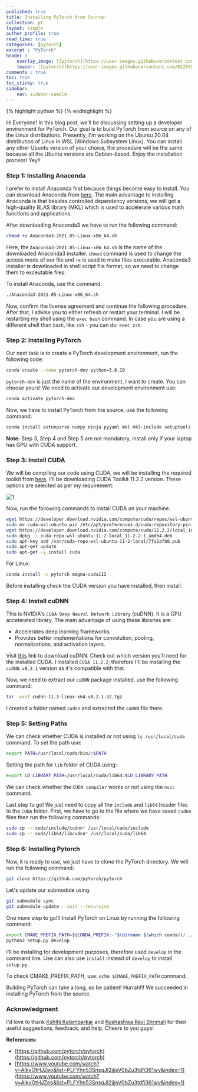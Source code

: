 ```yaml
---
published: true
title: Installing PyTorch from Source!
collection: pt
layout: single
author_profile: true
read_time: true
categories: [pytorch]
excerpt : "PyTorch"
header :
    overlay_image: ![pytorch](https://user-images.githubusercontent.com/62256509/127171670-ae45b249-1b98-4c4f-be3d-3dbc09a2c40e.jpeg)
    teaser: ![pytorch](https://user-images.githubusercontent.com/62256509/127171670-ae45b249-1b98-4c4f-be3d-3dbc09a2c40e.jpeg)
comments : true
toc: true
toc_sticky: true
sidebar:
    nav: sidebar-sample
---
```


{% highlight python %}
{% endhighlight %}

<script type="text/javascript" async
    src="https://cdn.mathjax.org/mathjax/latest/MathJax.js?config=TeX-MML-AM_CHTML">
</script>


Hi Everyone! In this blog post, we'll be discussing setting up a developer environment for PyTorch. Our goal is to build PyTorch from source on any of the Linux distributions. Presently, I'm working on the Ubuntu 20.04 distribution of Linux in WSL (Windows Subsystem Linux). You can install any other Ubuntu version of your choice, the procedure will be the same because all the Ubuntu versions are Debian-based. Enjoy the installation process! Yey!!  

### Step 1: Installing Anaconda

I prefer to install Anaconda first because things become easy to install. You can download Anaconda from [here](https://www.anaconda.com/products/individual#download-section). The main advantage to installing Anaconda is that besides controlled dependency versions, we will get a high-quality BLAS library (MKL) which is used to accelerate various math functions and applications. 

After downloading Anaconda3 we have to run the following command:

```bash
chmod +x Anaconda3-2021.05-Linux-x86_64.sh
```

Here, the `Anaconda3-2021.05-Linux-x86_64.sh` is the name of the downloaded Anaconda3 installer. `chmod` command is used to change the access mode of our file and `+x` is used to make files executable. Anaconda3 installer is downloaded in shell script file format, so we need to change them to exceutable files.

To install Anaconda, use the command:

```bash
./Anaconda3-2021.05-Linux-x86_64.sh
```

Now, confirm the license agreement and continue the following procedure. After that, I advise you to either refresh or restart your terminal. I will be restarting my shell using the `exec bash` command. In case you are using a different shell than `bash`, like `zsh` - you can do: `exec zsh`.

### Step 2: Installing PyTorch 

Our next task is to create a PyTorch development environment, run the following code:

```bash
conda create --name pytorch-dev python=3.8.10
```

`pytorch-dev` is just the name of the environment, I want to create. You can choose yours! We need to activate our development environment use:

```bash
conda activate pytorch-dev
```

Now, we have to install PyTorch from the source, use the following command:

```bash
conda install astunparse numpy ninja pyyaml mkl mkl-include setuptools cmake cffi typing_extensions future six requests dataclasses
```

**Note:** Step 3, Step 4 and Step 5 are not mandatory, install only if your laptop has GPU with CUDA support. 

### Step 3: Install CUDA 

We will be compiling our code using CUDA, we will be installing the required toolkit from [here](https://developer.nvidia.com/cuda-downloads). I'll be downloading CUDA Toolkit 11.2.2 version. These options are selected as per my requirement:

![1](https://user-images.githubusercontent.com/62256509/126878857-9e3c6f00-5904-4b05-bff2-8e15b9c9eaa5.png)

Now, run the following commands to install CUDA on your machine.

```bash
wget https://developer.download.nvidia.com/compute/cuda/repos/wsl-ubuntu/x86_64/cuda-wsl-ubuntu.pin
sudo mv cuda-wsl-ubuntu.pin /etc/apt/preferences.d/cuda-repository-pin-600
wget https://developer.download.nvidia.com/compute/cuda/11.2.2/local_installers/cuda-repo-wsl-ubuntu-11-2-local_11.2.2-1_amd64.deb
sudo dpkg -i cuda-repo-wsl-ubuntu-11-2-local_11.2.2-1_amd64.deb
sudo apt-key add /var/cuda-repo-wsl-ubuntu-11-2-local/7fa2af80.pub
sudo apt-get update
sudo apt-get -y install cuda
```

For Linux:

```bash
conda install -c pytorch magma-cuda112
```

Before installing check the CUDA version you have installed, then install. 

### Step 4: Install cuDNN

This is NVIDIA's `CUDA Deep Neural Network Library` (cuDNN). It is a GPU accelerated library. The main advantage of using these libraries are:

* Accelerates deep learning frameworks.
* Provides better implementations for convolution, pooling, normalizations, and activation layers.

Visit [this](https://developer.nvidia.com/cudnn) link to download cuDNN. Check out which version you'll need for the installed CUDA. I installed `CUDA 11.2.2`, therefore I'll be installing the `cuDNN v8.2.1` version as it's compatible with that.

Now, we need to extract our `cuDNN` package installed, use the following command:

```bash
tar -xvzf cudnn-11.3-linux-x64-v8.2.1.32.tgz
```
I created a folder named `cudnn` and extracted the `cuDNN` file there.

### Step 5: Setting Paths

We can check whether CUDA is installed or not using `ls /usr/local/cuda` command. To set the path use:

```bash
export PATH=/usr/local/cuda/bin/:$PATH
```

Setting the path for `lib` folder of CUDA using:

```bash
export LD_LIBRARY_PATH=/usr/local/cuda/lib64:$LD_LIBRARY_PATH
```

We can check whether the `CUDA compiler` works or not using the `nvcc` command.

Last step to go! We just need to copy all the `include` and `lib64` header files to the `CUDA` folder. First, we have to go to the file where we have saved `cudnn` files then run the following commands:

```bash
sudo cp -r cuda/include/cudnn* /usr/local/cuda/include
sudo cp -r cuda/lib64/libcudnn* /usr/local/cuda/lib64
```

### Step 6: Installing Pytorch

Now, it is ready to use, we just have to clone the PyTorch directory. We will run the following command:

```bash
git clone https://github.com/pytorch/pytorch
```

Let's update our submodule using:

```bash
git submodule sync
git submodule update --init --recursive
```

One more step to go!!! Install PyTorch on Linux by running the following command:

```bash
export CMAKE_PREFIX_PATH=${CONDA_PREFIX:-"$(dirname $(which conda))/../"}
python3 setup.py develop
```

I'll be installing for development purposes, therefore used `develop` in the command line. Use can also use `install` instead of `develop` to install `setup.py`.

To check CMAKE_PREFIX_PATH, use: `echo $CMAKE_PREFIX_PATH` command.

Building PyTorch can take a long, so be patient! Hurrah!!! We succeeded in installing PyTorch from the source. 

### Acknowledgment

I'd love to thank [Kshitij Kalambarkar](https://github.com/kshitij12345) and [Kushashwa Ravi Shrimali](https://github.com/krshrimali) for their useful suggestions, feedback, and help. Cheers to you guys!

**References:**

* [https://github.com/pytorch/pytorch](https://github.com/pytorch/pytorch)
* [https://www.youtube.com/watch?v=AIkvOtHJZeo&list=PLFYhn53SnsgJI2jjjsV0bZu3tdfi361wv&index=1](https://www.youtube.com/watch?v=AIkvOtHJZeo&list=PLFYhn53SnsgJI2jjjsV0bZu3tdfi361wv&index=1)
